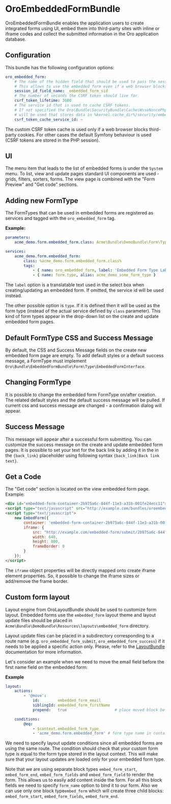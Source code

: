 # OroEmbeddedFormBundle

OroEmbeddedFormBundle enables the application users to create integrated forms using UI, embed them into third-party sites with inline or iframe codes and collect the submitted information in the Oro application database.

## Configuration

This bundle has the following configuration options:

```yaml
oro_embedded_form:
    # The name of the hidden field that should be used to pass the session id to third party site.
    # This allows to use the embedded form even if a web browser blocks third-party cookies.
    session_id_field_name: _embedded_form_sid
    # The number of seconds the CSRF token should live for.
    csrf_token_lifetime: 3600
    # The service id that is used to cache CSRF tokens.
    # If not specified the Oro\Bundle\SecurityBundle\Cache\WsseNoncePhpFileCache
    # will be used that stores data in %kernel.cache_dir%/security/embedded_form
    csrf_token_cache_service_id: ~
```

The custom CSRF token cache is used only if a web browser blocks third-party cookies. For other cases the default Symfony behaviour is used (CSRF tokens are stored in the PHP session).

## UI
The menu item that leads to the list of embedded forms is under the `System` menu.
To list, view and update pages standard UI components are used - grids, filters, sorters, forms.
The view page is combined with the "Form Preview" and "Get code" sections.

## Adding new FormType
The FormTypes that can be used in embedded forms are registered as services and tagged with the `oro_embedded_form` tag.

**Example:**
```yml
parameters:
    acme_demo.form.embedded_form.class: Acme\Bundle\DemoBundle\Form\Type\SomeFormType

services:
    acme_demo.form.embedded_form:
        class: %acme_demo.form.embedded_form.class%
        tags:
            - { name: oro_embedded_form, label: 'Embedded Form Type Label Here' }
            - { name: form.type, alias: acme_demo_some_form_type }
```

The `label` option is a translatable text used in the select box when creating/updating an embedded form. If omitted, the service id will be used instead.

The other possible option is `type`. If it is defined then it will be used as the form type (instead of the actual service defined by `class` parameter).
This kind of form types appear in the drop-down list on the create and update embedded form pages.

## Default FormType CSS and Success Message
By default, the CSS and Success Message fields on the create new embedded form page are empty.
To add default styles or a default success message, a FormType must implement `Oro\Bundle\EmbeddedFormBundle\Form\Type\EmbeddedFormInterface`.

## Changing FormType
It is possible to change the embedded form FormType on/after creation.
The related default styles and the default success message will be pulled. If current css and success message are changed - a confirmation dialog will appear.

## Success Message
This message will appear after a successful form submitting.
You can customize the success message on the create and update embedded form pages.
It is possible to set your text for the back link by adding it in the in the `{back_link}` placeholder using following syntax `{back_link|Back link text}`.

## Get a Code
The "Get code" section is located on the view embedded form page. Example:

```html
<div id="embedded-form-container-2b975a6c-844f-11e3-a31b-001fe24ecc11"></div>
<script type="text/javascript" src="http://example.com/bundles/oroembeddedform/js/embed.form.js"></script>
<script type="text/javascript">
    new EmbedForm({
        container: 'embedded-form-container-2b975a6c-844f-11e3-a31b-001fe24ecc11',
        iframe: {
            src: "http://example.com/embedded-form/submit/2b975a6c-844f-11e3-a31b-001fe24ecc11",
            width: 640,
            height: 800,
            frameBorder: 0
        }
    });
</script>
```
The `iframe` object properties will be directly mapped onto create iframe element properties. So, it possible to change the iframe sizes or add/remove the frame border.

## Custom form layout
Layout engine from  OroLayoutBundle should be used to customize form layout.
Embedded forms use the `embedded_form` layout theme and layout update files should be placed in `Acme\Bundle\DemoBundle\Resources\layouts\embedded_form` directory.

Layout update files can be placed in a subdirectory corresponding to a route name (e.g. `oro_embedded_form_submit`, `oro_embedded_form_success`) if it needs to be applied a specific action only.
Please, refer to the [LayoutBundle](../LayoutBundle/README.md) documentation for more information.

Let's consider an example when we need to move the email field before the first name field on the embedded form:

**Example**
```yml
layout:
    actions:
        - '@move':
            id:        embedded_form_email
            siblingId: embedded_form_firstName
            prepend:   true                     # place moved block before sibling

    conditions:
        @eq:
            - $context.embedded_form_type
            - 'acme_demo.form.embedded_form' # form type name in container
```

We need to specify layout update conditions since all embedded forms are using the same route.
The condition should check that your custom form type is equal to the form type stored in the layout context.
This will make sure that your layout updates are loaded only for your embedded form type.

Note that we are using separate block types `embed_form_start`, `embed_form_end`, `embed_form_fields` and `embed_form_field` to render the form. This allows us to easily add content inside the form.
For all this block fields we need to specify `form_name` option to bind it to our form. Also we can use only one block type`embed_form` which will create three child blocks: `embed_form_start`, `embed_form_fields`, `embed_form_end`.

